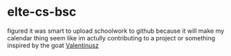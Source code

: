# elte-cs-bsc
 
figured it was smart to upload schoolwork to github because it will make my calendar thing seem like im actully contributing to a project or something
inspired by the goat [Valentinusz](https://github.com/Valentinusz) 
